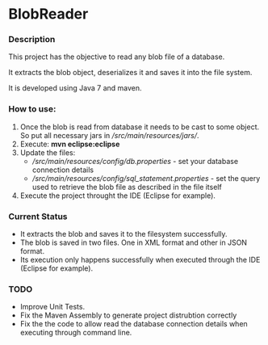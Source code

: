 # BlobReader

### Description

This project has the objective to read any blob file of a database.

It extracts the blob object, deserializes it and saves it into the file system.

It is developed using Java 7 and maven.

### How to use:

1. Once the blob is read from database it needs to be cast to some object. So put all necessary jars in _/src/main/resources/jars/_. 
1. Execute: __mvn eclipse:eclipse__
2. Update the files:
    - _/src/main/resources/config/db.properties_ - set your database connection details
    - _/src/main/resources/config/sql_statement.properties_ - set the query used to retrieve the blob file as described in the file itself
4. Execute the project throught the IDE (Eclipse for example).

### Current Status

- It extracts the blob and saves it to the filesystem successfully.
- The blob is saved in two files. One in XML format and other in JSON format.
- Its execution only happens successfully when executed through the IDE (Eclipse for example).

### TODO

- Improve Unit Tests.
- Fix the Maven Assembly to generate project distrubtion correctly
- Fix the the code to allow read the database connection details when executing through command line.